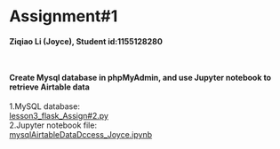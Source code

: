 # Assignment#1 
<h4> Ziqiao Li (Joyce), Student id:1155128280
 
<br><br> Create Mysql database in phpMyAdmin, and use Jupyter notebook to retrieve Airtable data </h4>

1.MySQL database:
<br>[lesson3_flask_Assign#2.py](https://github.com/Joyce630/com5940/blob/master/assignment%232/lesson3_flask_Assign#2.py)
 <br>2.Jupyter notebook file:
<br>[mysqlAirtableDataDccess_Joyce.ipynb](https://github.com/Joyce630/joyce5940/blob/master/assignment%231/mysqlAirtableDataDccess_Joyce.ipynb)
